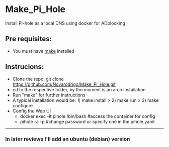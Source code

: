# Make_Pi_Hole
Install Pi-hole as a local DNS using docker for ADblocking

## Pre requisites:
- You must have [make](https://www.gnu.org/software/make/) installed
  
## Instrucions:
- Clone the repo: git clone https://github.com/Noyarodrigo/Make_Pi_Hole.git
- cd to the respective folder, by the moment is an arch installation
- Run "make" for further instructions
- A typical installation would be: 1) make install > 2) make run > 3) make configure
- Config the Web UI
  - docker exec -it pihole /bin/bash #access the container for config
  - pihole -a -p #change password or specify one in the pihole.yaml
---

### In later reviews I'll add an ubuntu (debian) version
